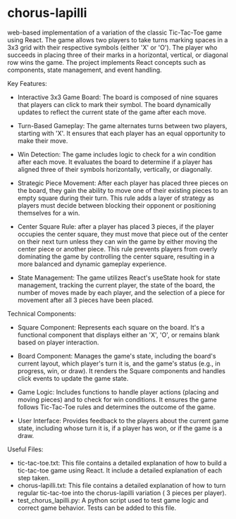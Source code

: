 # chorus-lapilli
web-based implementation of a variation of the classic Tic-Tac-Toe game using React.
The game allows two players to take turns marking spaces in a 3x3 grid with their respective symbols (either 'X' or 'O'). The player who succeeds in placing three of their marks in a horizontal, vertical, or diagonal row wins the game. The project implements React concepts such as components, state management, and event handling.

Key Features:
  - Interactive 3x3 Game Board:
    The board is composed of nine squares that players can click to mark their symbol. The board dynamically updates to reflect the current state of the game
    after each move.

  - Turn-Based Gameplay:
    The game alternates turns between two players, starting with 'X'. It ensures that each player has an equal opportunity to make their move.

  - Win Detection:
    The game includes logic to check for a win condition after each move. It evaluates the board to determine if a player has aligned three of their symbols
    horizontally, vertically, or diagonally.

  - Strategic Piece Movement:
    After each player has placed three pieces on the board, they gain the ability to move one of their existing pieces to an empty square during their turn.
    This rule adds a layer of strategy as players must decide between blocking their opponent or positioning themselves for a win.

  - Center Square Rule: after a player has placed 3 pieces, if the player occupies the center square, they must move that piece out of the center on their next
    turn unless they can win the game by either moving the center piece or another piece. This rule prevents players from overly dominating the game by
    controlling the center square, resulting in a more balanced and dynamic gameplay experience.

  - State Management:
    The game utilizes React's useState hook for state management, tracking the current player, the state of the board, the number of moves made by each
    player, and the selection of a piece for movement after all 3 pieces have been placed.


Technical Components:
  - Square Component:
    Represents each square on the board. It's a functional component that displays either an 'X', 'O', or remains blank based on player interaction.

  - Board Component:
    Manages the game's state, including the board's current layout, which player's turn it is, and the game's status (e.g., in progress, win, or draw). It renders
    the Square components and handles click events to update the game state.

  - Game Logic:
    Includes functions to handle player actions (placing and moving pieces) and to check for win conditions. It ensures the game follows Tic-Tac-Toe rules and
    determines the outcome of the game.

  - User Interface:
    Provides feedback to the players about the current game state, including whose turn it is, if a player has won, or if the game is a draw.

Useful Files:
  - tic-tac-toe.txt:
    This file contains a detailed explanation of how to build a tic-tac-toe game using React. It include a detailed explanation of each step taken.
  - chorus-lapilli.txt:
    This file contains a detailed explanation of how to turn regular tic-tac-toe into the chorus-lapilli variation ( 3 pieces per player).
  - test_chorus_lapilli.py:
    A python script used to test game logic and correct game behavior. Tests can be added to this file.